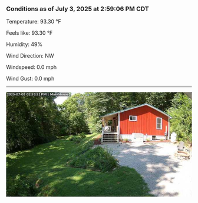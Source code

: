 ### Conditions as of July 3, 2025 at 2:59:06 PM CDT 

Temperature: 93.30 &deg;F

Feels like: 93.30 &deg;F

Humidity: 49%

Wind Direction: NW

Windspeed: 0.0 mph

Wind Gust: 0.0 mph

---

<img src="./images/latest.jpeg"/>

